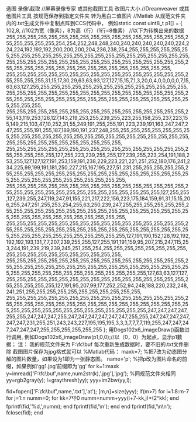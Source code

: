 选图 
录像\截取 					//屏幕录像专家 或其他截图工具
改图片大小					//Dreamveaver 或其他图片工具
按规范保存到指定文件夹
转为黑白二值图片			//Matlab
从规范文件夹内的.txt生成文件中复制点阵到CCS代码中，
例如static const uint8_t p1[] =
{
102,8,			//102为宽（像素），8为高（行）（1行=8像素）
				//以下为转换出来的数据
255,255,255,255,255,255,255,255,255,255,255,255,255,255,255,255,255,255,255,255,255,255,254,254,252,248,248,240,240,240,240,240,240,224,224,224,192,192,192,200,200,200,204,236,238,254,255,255,255,255,255,255,255,255,255,255,255,255,255,255,255,255,255,255,255,255,255,255,255,255,255,255,255,255,255,255,255,255,255,255,255,255,255,255,255,255,255,255,255,255,255,255,255,255,255,255,255,255,255,255,255,255,
255,255,255,255,255,255,255,255,255,255,255,255,255,255,255,255,255,255,255,255,255,31,15,17,30,29,63,63,93,127,127,15,15,7,1,3,20,0,4,0,0,0,0,0,7,15,63,63,127,255,255,255,255,255,255,255,255,255,255,255,255,255,255,255,255,255,255,255,255,255,255,255,255,255,255,255,255,255,255,255,255,255,255,255,255,255,255,255,255,255,255,255,255,255,255,255,255,255,255,255,255,255,
255,255,255,255,255,255,255,255,255,255,255,255,255,255,255,255,255,255,143,119,253,126,127,143,219,253,255,239,255,223,255,158,255,237,223,155,149,215,103,47,10,252,31,55,249,191,255,255,191,223,239,191,163,247,247,247,255,255,191,255,187,189,190,191,237,248,255,255,255,255,255,255,255,255,255,255,255,255,255,255,255,255,255,255,255,255,255,255,255,255,255,255,255,255,255,255,255,255,255,255,255,255,
255,255,255,255,255,255,255,255,255,255,255,255,255,255,255,255,255,255,255,255,255,255,127,255,223,239,255,255,127,239,255,223,254,191,188,253,255,127,127,127,191,253,159,191,238,229,223,221,221,251,252,180,176,241,234,225,99,199,191,181,250,227,215,167,195,227,51,231,255,255,255,255,255,255,255,255,255,255,255,255,255,255,255,255,255,255,255,255,255,255,255,255,255,255,255,255,255,255,255,255,255,255,
255,255,255,255,255,255,255,255,255,255,255,255,255,255,255,255,255,255,255,255,255,255,255,255,255,255,255,255,255,255,255,255,127,255,255,127,239,255,247,119,247,91,155,221,217,222,156,223,175,184,159,91,31,15,15,206,255,247,251,255,253,254,255,63,250,239,247,255,255,255,255,255,255,255,255,255,255,255,255,255,255,255,255,255,255,255,255,255,255,255,255,255,255,255,255,255,255,255,255,255,255,255,
255,255,255,255,255,255,255,255,255,255,255,255,255,255,255,255,255,255,255,255,255,255,255,255,255,255,255,255,255,255,255,255,255,255,255,255,255,255,255,255,255,255,255,255,255,255,127,191,190,152,128,192,192,192,192,193,131,7,7,207,239,255,255,127,255,191,191,159,95,207,215,247,115,253,244,191,239,219,239,245,251,255,254,255,255,255,255,255,255,255,255,255,255,255,255,255,255,255,255,255,255,255,
255,255,255,255,255,255,255,255,255,255,255,255,255,255,255,255,255,255,255,255,255,255,255,255,255,255,255,255,255,255,255,255,255,255,255,255,255,255,255,255,255,255,255,255,255,255,255,255,127,63,63,127,127,255,255,255,255,255,255,255,255,255,255,255,255,255,255,255,255,255,255,255,255,255,255,127,191,95,207,99,177,252,252,94,248,188,220,232,248,241,251,255,255,255,255,255,255,255,255,255,255,255,
255,255,255,255,255,255,255,255,255,255,255,255,255,255,255,255,255,255,255,255,255,255,255,255,255,255,255,255,255,255,255,255,255,255,255,255,255,255,255,255,255,255,255,255,255,255,255,255,247,247,247,247,255,255,247,247,247,255,247,247,247,247,247,247,255,255,247,247,247,247,247,247,231,255,251,243,243,227,195,195,195,3,3,3,7,7,7,7,119,255,247,247,247,247,247,247,255,255,255,255,255,255
};
用Dogs102x6_imageDraw()函数进行调用,
例如Dogs102x6_imageDraw(p1,0,0);//以（0，0）为起点，显示p1数据；
注：
我的规范文件夹为		F:\fc\buf
每次重新生成数据时，要不旧的.txt文件删除
截图图片保存为jpg格式就可以
%Matlab代码：
maxk=7;				%把7改为动态图分解的图片数量，如果设为1即为一张静态图。
name='p';			%把p改为图片命名的前缀，如果例如‘gg1.jpg’前缀即为'gg'
for k=1:maxk
  y=imread(['F:\fc\buf\',name,num2str(k),'.jpg'],'jpg'); %同规范文件夹相同
  yy=rgb2gray(y);
  l=graythresh(yy);
  yyy=im2bw(yy,l);
  
  fid=fopen(['F:\fc\buf\',name,'.txt'],'at');
  [m,n]=size(yyy);
  if(m>7)
    for i=1:8:m-7
      for j=1:n
        numm=0;
        for kk=7:-1:0
          numm=numm+yyy(i+7-kk,j)*(2^kk);
        end
        fprintf(fid,'%d,',numm);
      end
      fprintf(fid,'\n');
    end
  end
  fprintf(fid,'\n\n');
  fclose(fid);
end

